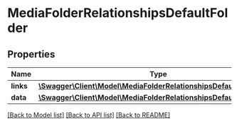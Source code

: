 # MediaFolderRelationshipsDefaultFolder

## Properties
Name | Type | Description | Notes
------------ | ------------- | ------------- | -------------
**links** | [**\Swagger\Client\Model\MediaFolderRelationshipsDefaultFolderLinks**](MediaFolderRelationshipsDefaultFolderLinks.md) |  | [optional] 
**data** | [**\Swagger\Client\Model\MediaFolderRelationshipsDefaultFolderData**](MediaFolderRelationshipsDefaultFolderData.md) |  | [optional] 

[[Back to Model list]](../../README.md#documentation-for-models) [[Back to API list]](../../README.md#documentation-for-api-endpoints) [[Back to README]](../../README.md)

